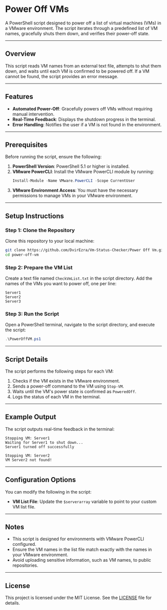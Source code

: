 # Power Off VMs

A PowerShell script designed to power off a list of virtual machines (VMs) in a VMware environment. The script iterates through a predefined list of VM names, gracefully shuts them down, and verifies their power-off state.

---

## Overview

This script reads VM names from an external text file, attempts to shut them down, and waits until each VM is confirmed to be powered off. If a VM cannot be found, the script provides an error message.

---

## Features

- **Automated Power-Off**: Gracefully powers off VMs without requiring manual intervention.
- **Real-Time Feedback**: Displays the shutdown progress in the terminal.
- **Error Handling**: Notifies the user if a VM is not found in the environment.

---

## Prerequisites

Before running the script, ensure the following:

1. **PowerShell Version**: PowerShell 5.1 or higher is installed.
2. **VMware PowerCLI**: Install the VMware PowerCLI module by running:
   ```powershell
   Install-Module -Name VMware.PowerCLI -Scope CurrentUser
   ```
3. **VMware Environment Access**: You must have the necessary permissions to manage VMs in your VMware environment.

---

## Setup Instructions

### Step 1: Clone the Repository
Clone this repository to your local machine:
```bash
git clone https://github.com/DvirEzra/Vm-Status-Checker/Power Off Vm.git
cd power-off-vm
```

### Step 2: Prepare the VM List
Create a text file named `CheckVmList.txt` in the script directory. Add the names of the VMs you want to power off, one per line:
```
Server1
Server2
Server3
```

### Step 3: Run the Script
Open a PowerShell terminal, navigate to the script directory, and execute the script:
```powershell
.\PowerOffVM.ps1
```

---

## Script Details

The script performs the following steps for each VM:

1. Checks if the VM exists in the VMware environment.
2. Sends a power-off command to the VM using `Stop-VM`.
3. Waits until the VM's power state is confirmed as `PoweredOff`.
4. Logs the status of each VM in the terminal.

---

## Example Output

The script outputs real-time feedback in the terminal:

```plaintext
Stopping VM: Server1
Waiting for Server1 to shut down...
Server1 turned off successfully

Stopping VM: Server2
VM Server2 not found!
```

---

## Configuration Options

You can modify the following in the script:

- **VM List File**: Update the `$serverarray` variable to point to your custom VM list file.

---

## Notes

- This script is designed for environments with VMware PowerCLI configured.
- Ensure the VM names in the list file match exactly with the names in your VMware environment.
- Avoid uploading sensitive information, such as VM names, to public repositories.

---

## License

This project is licensed under the MIT License. See the [LICENSE](LICENSE) file for details.
